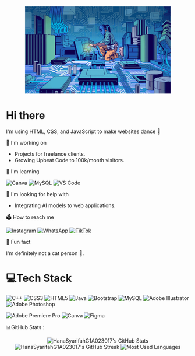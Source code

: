 <p align="center">
  <img src="bg.gif" alt="pict" width="400">
  <h1>Hi there </h1>
</p>
    
I'm using HTML, CSS, and JavaScript to make websites dance 💃 

<p>
 🛫 I'm working on

* Projects for freelance clients.
* Growing Upbeat Code to 100k/month visitors.</P>

📑 I'm learning
<p>
  <img src="https://img.shields.io/badge/canva-%2300C4CC.svg?style=for-the-badge&logo=canva&logoColor=white" alt="Canva" />
  <img src="https://img.shields.io/badge/mysql-%2300758F.svg?style=for-the-badge&logo=mysql&logoColor=white" alt="MySQL" />
  <img src="https://img.shields.io/badge/visual%20studio%20code-%230078D4.svg?style=for-the-badge&logo=visual-studio-code&logoColor=white" alt="VS Code" />
</p>

🎎 I'm looking for help with
* Integrating AI models to web applications.

🗳 How to reach me
<p>
  <a href="https://www.instagram.com/sayahanaaa"><img src="https://img.shields.io/badge/instagram-%23E4405F.svg?style=for-the-badge&logo=instagram&logoColor=white" alt="Instagram" /></a>
  <a href="https://wa.me/nomorwhatsapp"><img src="https://img.shields.io/badge/whatsapp-%2325D366.svg?style=for-the-badge&logo=whatsapp&logoColor=white" alt="WhatsApp" /></a>
  <a href="https://www.tiktok.com/@alpikatmentega1111"><img src="https://img.shields.io/badge/tiktok-%23000000.svg?style=for-the-badge&logo=tiktok&logoColor=white" alt="TikTok" /></a>
</p>

🌻 Fun fact

I'm definitely not a cat person 🐯.


<p><h1>💻Tech Stack </h1></p>
<p align="left">
  <img src="https://img.shields.io/badge/C++-%2300599C?style=for-the-badge&logo=c%2B%2B&logoColor=white" alt="C++">
  <img src="https://img.shields.io/badge/CSS3-%231572B6?style=for-the-badge&logo=css3&logoColor=white" alt="CSS3">
  <img src="https://img.shields.io/badge/HTML5-%23E34F26?style=for-the-badge&logo=html5&logoColor=white" alt="HTML5">
  <img src="https://img.shields.io/badge/Java-%23ED8B00?style=for-the-badge&logo=java&logoColor=white" alt="Java">
  <img src="https://img.shields.io/badge/Bootstrap-%23563D7C?style=for-the-badge&logo=bootstrap&logoColor=white" alt="Bootstrap">
  <img src="https://img.shields.io/badge/MySQL-%234479A1?style=for-the-badge&logo=mysql&logoColor=white" alt="MySQL">
  <img src="https://img.shields.io/badge/Adobe%20Illustrator-%23FF9A00?style=for-the-badge&logo=adobeillustrator&logoColor=white" alt="Adobe Illustrator">
  <img src="https://img.shields.io/badge/Adobe%20Photoshop-%2331A8FF?style=for-the-badge&logo=adobephotoshop&logoColor=white" alt="Adobe Photoshop">
</p>

<p align="left">
  <img src="https://img.shields.io/badge/Adobe%20Premiere%20Pro-%239999FF?style=for-the-badge&logo=adobe-premiere-pro&logoColor=white" alt="Adobe Premiere Pro">
  <img src="https://img.shields.io/badge/Canva-%2300C4CC?style=for-the-badge&logo=canva&logoColor=white" alt="Canva">
  <img src="https://img.shields.io/badge/Figma-%23F24E1E?style=for-the-badge&logo=figma&logoColor=white" alt="Figma">
</p>

<P>📊GitHub Stats :</P> 
<p align="center">
  <img src="https://github-readme-stats.vercel.app/api?username=HanaSyarifahG1A023017&show_icons=true&theme=dark" alt="HanaSyarifahG1A023017's GitHub Stats" />
  <img src="https://github-readme-streak-stats.herokuapp.com/?user=HanaSyarifahG1A023017&theme=dark" alt="HanaSyarifahG1A023017's GitHub Streak" />
  <img src="https://github-readme-stats.vercel.app/api/top-langs/?username=HanaSyarifahG1A023017&layout=compact&theme=dark" alt="Most Used Languages" />
</p>


